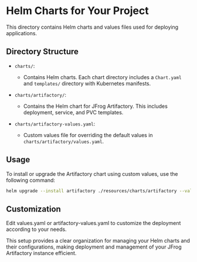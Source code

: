 # Helm Charts for Your Project

This directory contains Helm charts and values files used for deploying applications.

## Directory Structure

- `charts/`:
  - Contains Helm charts. Each chart directory includes a `Chart.yaml` and `templates/` directory with Kubernetes manifests.

- `charts/artifactory/`:
  - Contains the Helm chart for JFrog Artifactory. This includes deployment, service, and PVC templates.

- `charts/artifactory-values.yaml`:
  - Custom values file for overriding the default values in `charts/artifactory/values.yaml`.

## Usage

To install or upgrade the Artifactory chart using custom values, use the following command:

```sh
helm upgrade --install artifactory ./resources/charts/artifactory --values ./resources/charts/artifactory-values.yaml
```

## Customization
Edit values.yaml or artifactory-values.yaml to customize the deployment according to your needs.

This setup provides a clear organization for managing your Helm charts and their configurations, making deployment and management of your JFrog Artifactory instance efficient.
